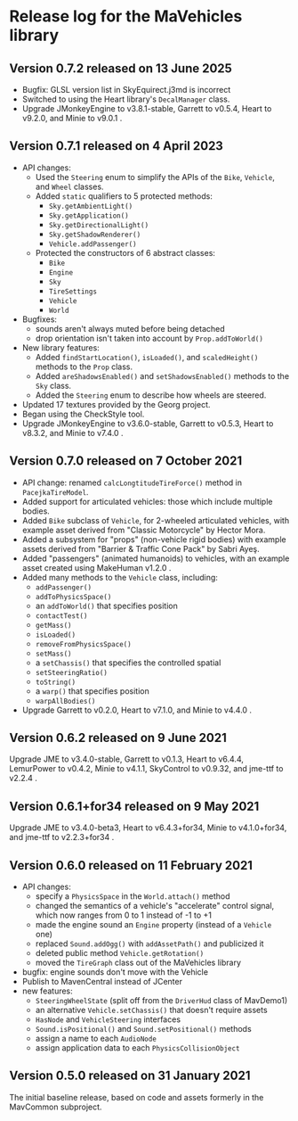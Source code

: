 # Release log for the MaVehicles library

## Version 0.7.2 released on 13 June 2025

+ Bugfix: GLSL version list in SkyEquirect.j3md is incorrect
+ Switched to using the Heart library's `DecalManager` class.
+ Upgrade JMonkeyEngine to v3.8.1-stable, Garrett to v0.5.4, Heart to v9.2.0,
  and Minie to v9.0.1 .

## Version 0.7.1 released on 4 April 2023

+ API changes:
  + Used the `Steering` enum to simplify the APIs
    of the `Bike`, `Vehicle`, and `Wheel` classes.
  + Added `static` qualifiers to 5 protected methods:
    + `Sky.getAmbientLight()`
    + `Sky.getApplication()`
    + `Sky.getDirectionalLight()`
    + `Sky.getShadowRenderer()`
    + `Vehicle.addPassenger()`
  + Protected the constructors of 6 abstract classes:
    + `Bike`
    + `Engine`
    + `Sky`
    + `TireSettings`
    + `Vehicle`
    + `World`
+ Bugfixes:
  + sounds aren't always muted before being detached
  + drop orientation isn't taken into account by `Prop.addToWorld()`
+ New library features:
  + Added `findStartLocation()`, `isLoaded()`, and `scaledHeight()` methods
    to the `Prop` class.
  + Added `areShadowsEnabled()` and `setShadowsEnabled()` methods
    to the `Sky` class.
  + Added the `Steering` enum to describe how wheels are steered.
+ Updated 17 textures provided by the Georg project.
+ Began using the CheckStyle tool.
+ Upgrade JMonkeyEngine to v3.6.0-stable, Garrett to v0.5.3, Heart to v8.3.2,
  and Minie to v7.4.0 .

## Version 0.7.0 released on 7 October 2021

+ API change: renamed `calcLongtitudeTireForce()` method in `PacejkaTireModel`.
+ Added support for articulated vehicles:  those which include multiple bodies.
+ Added `Bike` subclass of `Vehicle`, for 2-wheeled articulated vehicles,
  with example asset derived from "Classic Motorcycle" by Hector Mora.
+ Added a subsystem for "props" (non-vehicle rigid bodies) with example assets
  derived from "Barrier & Traffic Cone Pack" by Sabri Ayeş.
+ Added "passengers" (animated humanoids) to vehicles,
  with an example asset created using MakeHuman v1.2.0 .
+ Added many methods to the `Vehicle` class, including:
  + `addPassenger()`
  + `addToPhysicsSpace()`
  + an `addToWorld()` that specifies position
  + `contactTest()`
  + `getMass()`
  + `isLoaded()`
  + `removeFromPhysicsSpace()`
  + `setMass()`
  + a `setChassis()` that specifies the controlled spatial
  + `setSteeringRatio()`
  + `toString()`
  + a `warp()` that specifies position
  + `warpAllBodies()`
+ Upgrade Garrett to v0.2.0, Heart to v7.1.0, and Minie to v4.4.0 .

## Version 0.6.2 released on 9 June 2021

Upgrade JME to v3.4.0-stable, Garrett to v0.1.3, Heart to v6.4.4,
LemurPower to v0.4.2, Minie to v4.1.1, SkyControl to v0.9.32,
and jme-ttf to v2.2.4 .

## Version 0.6.1+for34 released on 9 May 2021

Upgrade JME to v3.4.0-beta3, Heart to v6.4.3+for34, Minie to v4.1.0+for34, and
jme-ttf to v2.2.3+for34 .

## Version 0.6.0 released on 11 February 2021

+ API changes:
  + specify a `PhysicsSpace` in the `World.attach()` method
  + changed the semantics of a vehicle's "accelerate" control signal,
     which now ranges from 0 to 1 instead of -1 to +1
  + made the engine sound an `Engine` property (instead of a `Vehicle` one)
  + replaced `Sound.addOgg()` with `addAssetPath()` and publicized it
  + deleted public method `Vehicle.getRotation()`
  + moved the `TireGraph` class out of the MaVehicles library
+ bugfix: engine sounds don't move with the Vehicle
+ Publish to MavenCentral instead of JCenter
+ new features:
  + `SteeringWheelState` (split off from the `DriverHud` class of MavDemo1)
  + an alternative `Vehicle.setChassis()` that doesn't require assets
  + `HasNode` and `VehicleSteering` interfaces
  + `Sound.isPositional()` and `Sound.setPositional()` methods
  + assign a name to each `AudioNode`
  + assign application data to each `PhysicsCollisionObject`

## Version 0.5.0 released on 31 January 2021

The initial baseline release,
based on code and assets formerly in the MavCommon subproject.
